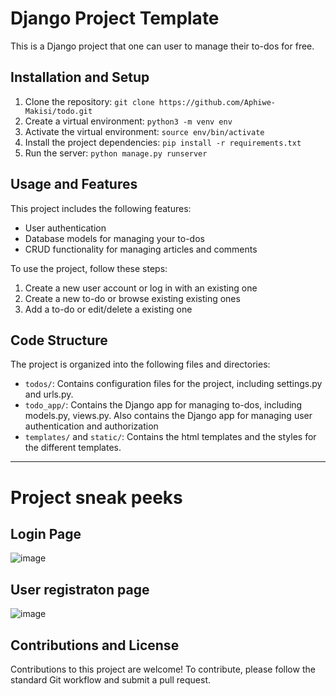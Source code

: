 # Django Project Template

This is a Django project that one can user to manage their to-dos for free.

## Installation and Setup

1. Clone the repository: `git clone https://github.com/Aphiwe-Makisi/todo.git`
2. Create a virtual environment: `python3 -m venv env`
3. Activate the virtual environment: `source env/bin/activate`
4. Install the project dependencies: `pip install -r requirements.txt`
5. Run the server: `python manage.py runserver`

## Usage and Features

This project includes the following features:
- User authentication
- Database models for managing your to-dos
- CRUD functionality for managing articles and comments

To use the project, follow these steps:
1. Create a new user account or log in with an existing one
2. Create a new to-do or browse existing existing ones
3. Add a to-do or edit/delete a existing one 

## Code Structure

The project is organized into the following files and directories:
- `todos/`: Contains configuration files for the project, including settings.py and urls.py.
- `todo_app/`: Contains the Django app for managing to-dos, including models.py, views.py. Also contains the Django app for managing user authentication and authorization
- `templates/` and `static/`: Contains the html templates and the styles for the different templates. 


_____________________________________________________________________________________________________________________________________________________________________

# Project sneak peeks

## Login Page

![image](https://user-images.githubusercontent.com/103032013/230772167-0bb9ba60-6ed3-483a-a0e3-d3926ed5f806.png)


## User registraton page

![image](https://user-images.githubusercontent.com/103032013/230772192-4beea5f3-65d6-4b74-8068-550cd29ec028.png)


## Contributions and License

Contributions to this project are welcome! To contribute, please follow the standard Git workflow and submit a pull request.

